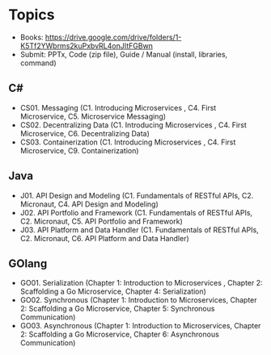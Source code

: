 
# Topics

- Books: https://drive.google.com/drive/folders/1-K5Tf2YWbrms2kuPxbvRL4onJItFGBwn
- Submit:  PPTx, Code (zip file), Guide / Manual (install, libraries, command) 
  
## C#
- CS01. Messaging (C1. Introducing Microservices , C4. First Microservice, C5. Microservice Messaging)
- CS02. Decentralizing Data (C1. Introducing Microservices , C4. First Microservice, C6. Decentralizing Data)
- CS03. Containerization (C1. Introducing Microservices , C4. First Microservice, C9. Containerization)

## Java 
- J01. API Design and Modeling (C1. Fundamentals of RESTful APIs, C2. Micronaut, C4. API Design and Modeling)
- J02. API Portfolio and Framework (C1. Fundamentals of RESTful APIs, C2. Micronaut, C5. API Portfolio and Framework)
- J03. API Platform and Data Handler (C1. Fundamentals of RESTful APIs, C2. Micronaut, C6. API Platform and Data Handler)

## GOlang
- GO01. Serialization (Chapter 1: Introduction to Microservices , Chapter 2: Scaffolding a Go Microservice, Chapter 4: Serialization)
- GO02. Synchronous (Chapter 1: Introduction to Microservices, Chapter 2: Scaffolding a Go Microservice, Chapter 5: Synchronous Communication)
- GO03. Asynchronous (Chapter 1: Introduction to Microservices, Chapter 2: Scaffolding a Go Microservice, Chapter 6: Asynchronous Communication)
  
